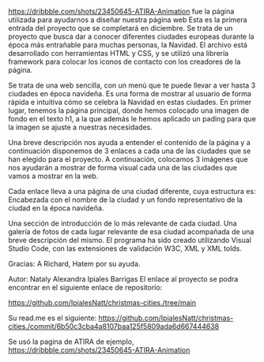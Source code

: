 
https://dribbble.com/shots/23450645-ATIRA-Animation fue la página utilizada para ayudarnos a diseñar nuestra página web Esta es la primera entrada del proyecto que se completará en diciembre. Se trata de un proyecto que busca dar a conocer diferentes ciudades europeas durante la época más entrañable para muchas personas, la Navidad. El archivo está desarrollado con herramientas HTML y CSS, y se utilizó una librería framework para colocar los iconos de contacto con los creadores de la página.

Se trata de una web sencilla, con un menú que te puede llevar a ver hasta 3 ciudades en época navideña. Es una forma de mostrar al usuario de forma rápida e intuitiva cómo se celebra la Navidad en estas ciudades. En primer lugar, tenemos la página principal, donde hemos colocado una imagen de fondo en el texto h1, a la que además le hemos aplicado un pading para que la imagen se ajuste a nuestras necesidades.

Una breve descripción nos ayuda a entender el contenido de la página y a continuación disponemos de 3 enlaces a cada una de las ciudades que se han elegido para el proyecto. A continuación, colocamos 3 imágenes que nos ayudarán a mostrar de forma visual cada una de las ciudades que vamos a mostrar en la web.

Cada enlace lleva a una página de una ciudad diferente, cuya estructura es: Encabezada con el nombre de la ciudad y un fondo representativo de la ciudad en la época navideña.

Una sección de introducción de lo más relevante de cada ciudad.
Una galería de fotos de cada lugar relevante de esa ciudad acompañada de una breve descripción del mismo.
El programa ha sido creado utilizando Visual Studio Code, con las extensiones de validación W3C, XML y XML tolds.

Gracias: A Richard, Hatem por su ayuda.

Autor: Nataly Alexandra Ipiales Barrigas
El enlace al proyecto se podra encontrar en el siguiente enlace de repositorio:

https://github.com/IpialesNatt/christmas-cities./tree/main

Su read.me es el siguiente: https://github.com/IpialesNatt/christmas-cities./commit/6b50c3cba4a8107baa125f5809ada6d667444638

Se usó la pagina de ATIRA de ejemplo, https://dribbble.com/shots/23450645-ATIRA-Animation
